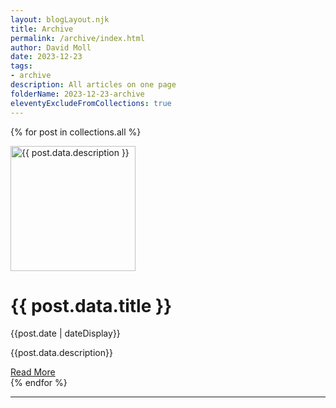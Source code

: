 ```yaml
---
layout: blogLayout.njk
title: Archive
permalink: /archive/index.html
author: David Moll
date: 2023-12-23
tags:
- archive
description: All articles on one page
folderName: 2023-12-23-archive
eleventyExcludeFromCollections: true
---
```


{% for post in collections.all %}

<div class="flex-container">
    <div class="image-container">
        <img src="../../assets/images/{{post.data.folderName}}/cover.png" alt="{{ post.data.description }}" class="image" width="200" height="200">
    </div>
    <div class="text-container">
        <h1 class="main-title">{{ post.data.title }}</h1>
        <p class="date">{{post.date | dateDisplay}}</p>
        <p class="description">{{post.data.description}}</p>
        <a class="read-more-link" href="{{ post.url }}">Read More</a>
    </div>
</div>
{% endfor %}
<hr/>